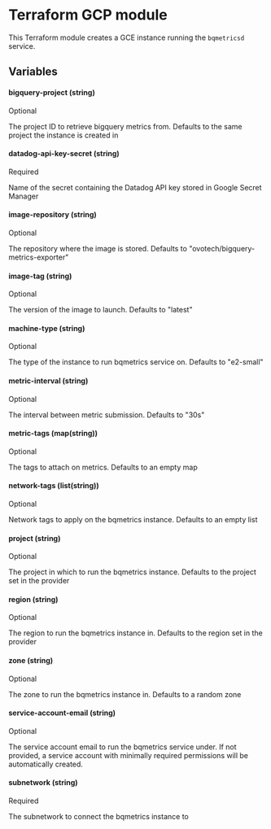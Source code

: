 # Terraform GCP module
This Terraform module creates a GCE instance running the `bqmetricsd` service.

## Variables
#### bigquery-project (string)
Optional

The project ID to retrieve bigquery metrics from. Defaults to the same project
the instance is created in

#### datadog-api-key-secret (string)
Required

Name of the secret containing the Datadog API key stored in Google Secret
Manager

#### image-repository (string)
Optional

The repository where the image is stored. Defaults to 
"ovotech/bigquery-metrics-exporter"

#### image-tag (string)
Optional

The version of the image to launch. Defaults to "latest"

#### machine-type (string)
Optional

The type of the instance to run bqmetrics service on. Defaults to "e2-small"

#### metric-interval (string)
Optional

The interval between metric submission. Defaults to "30s"

#### metric-tags (map(string))
Optional

The tags to attach on metrics. Defaults to an empty map

#### network-tags (list(string))
Optional

Network tags to apply on the bqmetrics instance. Defaults to an empty list

#### project (string)
Optional

The project in which to run the bqmetrics instance. Defaults to the project set in the 
provider

#### region (string)
Optional

The region to run the bqmetrics instance in. Defaults to the region set in the provider

#### zone (string)
Optional

The zone to run the bqmetrics instance in. Defaults to a random zone

#### service-account-email (string)
Optional

The service account email to run the bqmetrics service under. If not provided, a service
account with minimally required permissions will be automatically created.

#### subnetwork (string)
Required

The subnetwork to connect the bqmetrics instance to
